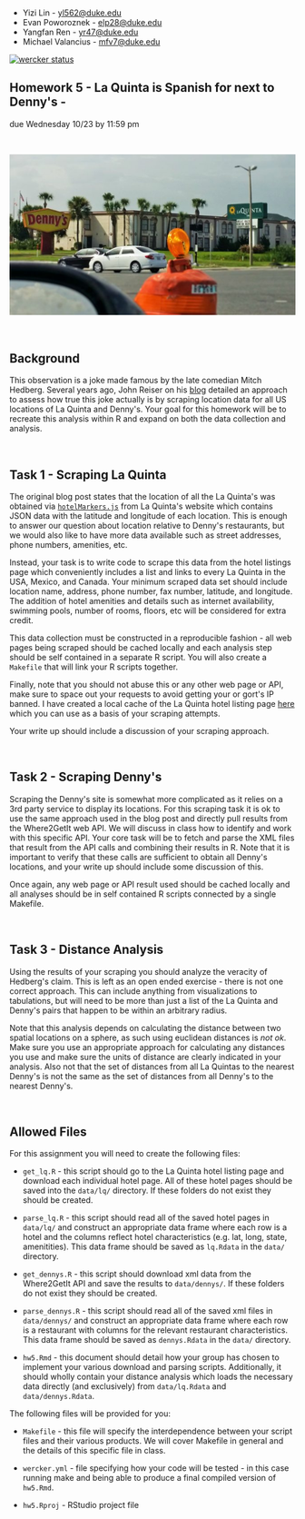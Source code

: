 <br/>

* Yizi Lin - yl562@duke.edu
* Evan Poworoznek - elp28@duke.edu
* Yangfan Ren - yr47@duke.edu
* Michael Valancius - mfv7@duke.edu

[![wercker status](https://app.wercker.com/status/b470003a2e7ae0bdf6e45dcb061d8f32/s/master "wercker status")](https://app.wercker.com/project/byKey/b470003a2e7ae0bdf6e45dcb061d8f32)

Homework 5 - La Quinta is Spanish for next to Denny's - 
---
due Wednesday 10/23 by 11:59 pm

<br/>

![dennys next to la quinta](hedberg.jpg?raw=1)

<br/>

## Background

This observation is a joke made famous by the late comedian Mitch Hedberg. Several years ago, John Reiser on his [blog](http://njgeo.org/2014/01/30/mitch-hedberg-and-gis/) detailed an approach to assess how true this joke actually is by scraping location data for all US locations of La Quinta and Denny's. Your goal for this homework will be to recreate this analysis within R and expand on both the data collection and analysis.

<br/>

##  Task 1 - Scraping La Quinta

The original blog post states that the location of all the La Quinta's was obtained via [`hotelMarkers.js`](http://www.lq.com/lq/data/hotelMarkers.js) from La Quinta's website which contains JSON data with the latitude and longitude of each location. This is enough to answer our question about location relative to Denny's restaurants, but we would also like to have more data available such as street addresses, phone numbers, amenities, etc.

Instead, your task is to write code to scrape this data from the hotel listings page which conveniently includes a list and links to every La Quinta in the USA, Mexico, and Canada. Your minimum scraped data set should include location name, address, phone number, fax number, latitude, and longitude. The addition of hotel amenities and details such as internet availability, swimming pools, number of rooms, floors, etc will be considered for extra credit.

This data collection must be constructed in a reproducible fashion - all web pages being scraped should be cached locally and each analysis step should be self contained in a separate R script. You will also create a `Makefile` that will link your R scripts together. 

Finally, note that you should not abuse this or any other web page or API, make sure to space out your requests to avoid getting your or gort's IP banned. I have created a local cache of the La Quinta hotel listing page [here](http://www2.stat.duke.edu/~cr173/lq/www.lq.com/en/findandbook/hotel-listings.html) which you can use as a basis of your scraping attempts.

Your write up should include a discussion of your scraping approach.

<br/>

## Task 2 - Scraping Denny's

Scraping the Denny's site is somewhat more complicated as it relies on a 3rd party service to display its locations. For this scraping task it is ok to use the same approach used in the blog post and directly pull results from the Where2GetIt web API. We will discuss in class how to identify and work with this specific API. Your core task will be to fetch and parse the XML files that result from the API calls and combining their results in R. Note that it is important to verify that these calls are sufficient to obtain all Denny's locations, and your write up should include some discussion of this.

Once again, any web page or API result used should be cached locally and all analyses should be in self contained R scripts connected by a single Makefile.

<br/>

## Task 3 - Distance Analysis

Using the results of your scraping you should analyze the veracity of Hedberg's claim. This is left as an open ended exercise - there is not one correct approach. This can include anything from visualizations to tabulations, but will need to be more than just a list of the La Quinta and Denny's pairs that happen to be within an arbitrary radius.

Note that this analysis depends on calculating the distance between two spatial locations on a sphere, as such using euclidean distances is *not ok*. Make sure you use an appropriate approach for calculating any distances you use and make sure the units of distance are clearly indicated in your analysis. Also not that the set of distances from all La Quintas to the nearest Denny's is not the same as the set of distances from all Denny's to the nearest Denny's.

<br/>

## Allowed Files

For this assignment you will need to create the following files:

* `get_lq.R` - this script should go to the La Quinta hotel listing page and download each individual hotel page. All of these hotel pages should be saved into the `data/lq/` directory. If these folders do not exist they should be created.

* `parse_lq.R` - this script should read all of the saved hotel pages in `data/lq/` and construct an appropriate data frame where each row is a hotel and the columns reflect hotel characteristics (e.g. lat, long, state, amenitities). This data frame should be saved as `lq.Rdata` in the `data/` directory.

* `get_dennys.R` - this script should download xml data from the Where2GetIt API and save the results to `data/dennys/`. If these folders do not exist they should be created.

* `parse_dennys.R` - this script should read all of the saved xml files in `data/dennys/` and construct an appropriate data frame where each row is a restaurant with columns for the relevant restaurant characteristics. This data frame should be saved as `dennys.Rdata` in the `data/` directory.

* `hw5.Rmd` - this document should detail how your group has chosen to implement your various download and parsing scripts. Additionally, it should wholly contain your distance analysis which loads the necessary data directly (and exclusively) from `data/lq.Rdata` and `data/dennys.Rdata`.

The following files will be provided for you:

* `Makefile` - this file will specify the interdependence between your script files and their various products. We will cover Makefile in general and the details of this specific file in class.

* `wercker.yml` - file specifying how your code will be tested - in this case running make and being able to produce a final compiled version of `hw5.Rmd`.

* `hw5.Rproj` - RStudio project file

